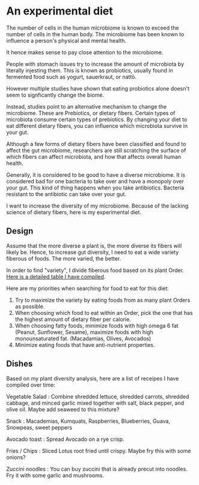 # An experimental diet

The number of cells in the human microbiome is known to exceed the number of cells in the human body. The microbiome has been known to influence a person's physical and mental health.

It hence makes sense to pay close attention to the microbiome.

People with stomach issues try to increase the amount of microbiota by literally injesting them. This is known as probiotics, usually found in fermented food such as yogurt, sauerkraut, or nattō.

However multiple studies have shown that eating probiotics alone doesn't seem to signficantly change the biome.

Instead, studies point to an alternative mechanism to change the microbiome. These are Prebiotics, or dietary fibers. Certain types of microbiota consume certain types of prebiotics. By changing your diet to eat different dietary fibers, you can influence which microbiota survive in your gut.

Although a few forms of dietary fibers have been classified and found to affect the gut microbiome, researchers are still scratching the surface of which fibers can affect microbiota, and how that affects overall human health.

Generally, it is considered to be good to have a diverse microbiome. It is considered bad for one bacteria to take over and have a monopoly over your gut. This kind of thing happens when you take antibiotics. Bacteria resistant to the antibiotic can take over your gut.

I want to increase the diversity of my microbiome. Because of the lacking science of dietary fibers, here is my experimental diet.

## Design

Assume that the more diverse a plant is, the more diverse its fibers will likely be. Hence, to increase gut diversity, I need to eat a wide variety fiberous of foods. The more varied, the better.

In order to find "variety", I divide fiberous food based on its plant Order. [Here is a detailed table I have compiled](fiber_diversity).

Here are my priorities when searching for food to eat for this diet:

1. Try to maximize the variety by eating foods from as many plant Orders as possible.
2. When choosing which food to eat within an Order, pick the one that has the highest amount of dietary fiber per calorie.
3. When choosing fatty foods, minimize foods with high omega 6 fat (Peanut, Sunflower, Sesame), maximize foods with high monounsaturated fat. (Macadamias, Olives, Avocados)
4. Minimize eating foods that have anti-nutrient properties.

## Dishes

Based on my plant diversity analysis, here are a list of receipes I have compiled over time:

Vegetable Salad
: Combine shredded lettuce, shredded carrots, shredded cabbage, and minced garlic mixed together with salt, black pepper, and olive oil. Maybe add seaweed to this mixture?

Snack
: Macademias, Kumquats, Raspberries, Blueberries, Guava, Snowpeas, sweet peppers

Avocado toast
: Spread Avocado on a rye crisp.

Fries / Chips
: Sliced Lotus root fried until crispy. Maybe fry this with some onions?

Zuccini noodles
: You can buy zuccini that is already precut into noodles. Fry it with some garlic and mushrooms.
